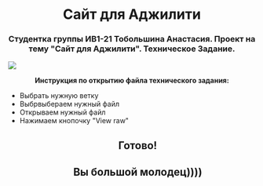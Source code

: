 # <h1 align="center">Сайт для Аджилити</h1> 
<h3 align="center">Студентка группы ИВ1-21 Тобольшина Анастасия. Проект на тему "Сайт для Аджилити". Техническое Задание.</h3>
<img src="https://github.com/AnastasiaTobolshina/memory/blob/photo/Don-St-Croix-and-Razzle-dog-agility-8642224-1731-1236.jpg">
<p align="center"><b>Инструкция по открытию файла технического задания:</b></p>
<ul>
  <li> Выбрать нужную ветку </li>
  <li> Выбрвыбераем нужный файл </li>
  <li> Открываем нужный файл </li>
  <li> Нажимаем кнопочку "View raw" </li>
<h2 align="center"> Готово! </h2>
<h2 align="center"> Вы большой молодец)))) </h2>
